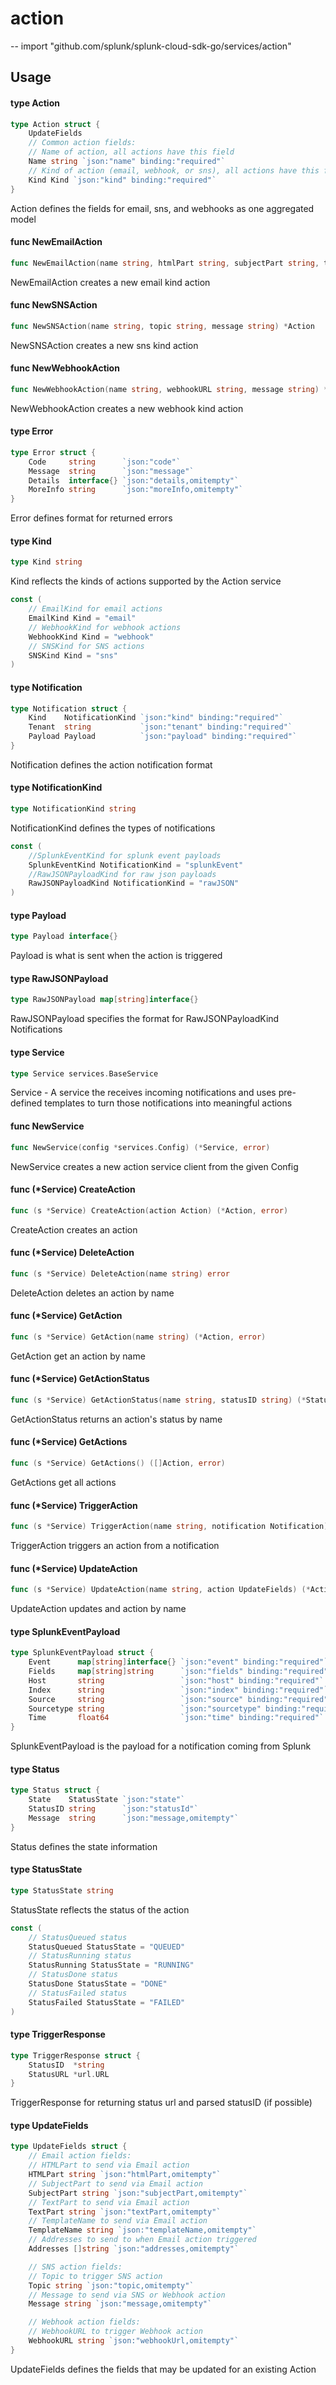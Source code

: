 # action
--
    import "github.com/splunk/splunk-cloud-sdk-go/services/action"


## Usage

#### type Action

```go
type Action struct {
	UpdateFields
	// Common action fields:
	// Name of action, all actions have this field
	Name string `json:"name" binding:"required"`
	// Kind of action (email, webhook, or sns), all actions have this field
	Kind Kind `json:"kind" binding:"required"`
}
```

Action defines the fields for email, sns, and webhooks as one aggregated model

#### func  NewEmailAction

```go
func NewEmailAction(name string, htmlPart string, subjectPart string, textPart string, templateName string, addresses []string) *Action
```
NewEmailAction creates a new email kind action

#### func  NewSNSAction

```go
func NewSNSAction(name string, topic string, message string) *Action
```
NewSNSAction creates a new sns kind action

#### func  NewWebhookAction

```go
func NewWebhookAction(name string, webhookURL string, message string) *Action
```
NewWebhookAction creates a new webhook kind action

#### type Error

```go
type Error struct {
	Code     string      `json:"code"`
	Message  string      `json:"message"`
	Details  interface{} `json:"details,omitempty"`
	MoreInfo string      `json:"moreInfo,omitempty"`
}
```

Error defines format for returned errors

#### type Kind

```go
type Kind string
```

Kind reflects the kinds of actions supported by the Action service

```go
const (
	// EmailKind for email actions
	EmailKind Kind = "email"
	// WebhookKind for webhook actions
	WebhookKind Kind = "webhook"
	// SNSKind for SNS actions
	SNSKind Kind = "sns"
)
```

#### type Notification

```go
type Notification struct {
	Kind    NotificationKind `json:"kind" binding:"required"`
	Tenant  string           `json:"tenant" binding:"required"`
	Payload Payload          `json:"payload" binding:"required"`
}
```

Notification defines the action notification format

#### type NotificationKind

```go
type NotificationKind string
```

NotificationKind defines the types of notifications

```go
const (
	//SplunkEventKind for splunk event payloads
	SplunkEventKind NotificationKind = "splunkEvent"
	//RawJSONPayloadKind for raw json payloads
	RawJSONPayloadKind NotificationKind = "rawJSON"
)
```

#### type Payload

```go
type Payload interface{}
```

Payload is what is sent when the action is triggered

#### type RawJSONPayload

```go
type RawJSONPayload map[string]interface{}
```

RawJSONPayload specifies the format for RawJSONPayloadKind Notifications

#### type Service

```go
type Service services.BaseService
```

Service - A service the receives incoming notifications and uses pre-defined
templates to turn those notifications into meaningful actions

#### func  NewService

```go
func NewService(config *services.Config) (*Service, error)
```
NewService creates a new action service client from the given Config

#### func (*Service) CreateAction

```go
func (s *Service) CreateAction(action Action) (*Action, error)
```
CreateAction creates an action

#### func (*Service) DeleteAction

```go
func (s *Service) DeleteAction(name string) error
```
DeleteAction deletes an action by name

#### func (*Service) GetAction

```go
func (s *Service) GetAction(name string) (*Action, error)
```
GetAction get an action by name

#### func (*Service) GetActionStatus

```go
func (s *Service) GetActionStatus(name string, statusID string) (*Status, error)
```
GetActionStatus returns an action's status by name

#### func (*Service) GetActions

```go
func (s *Service) GetActions() ([]Action, error)
```
GetActions get all actions

#### func (*Service) TriggerAction

```go
func (s *Service) TriggerAction(name string, notification Notification) (*TriggerResponse, error)
```
TriggerAction triggers an action from a notification

#### func (*Service) UpdateAction

```go
func (s *Service) UpdateAction(name string, action UpdateFields) (*Action, error)
```
UpdateAction updates and action by name

#### type SplunkEventPayload

```go
type SplunkEventPayload struct {
	Event      map[string]interface{} `json:"event" binding:"required"`
	Fields     map[string]string      `json:"fields" binding:"required"`
	Host       string                 `json:"host" binding:"required"`
	Index      string                 `json:"index" binding:"required"`
	Source     string                 `json:"source" binding:"required"`
	Sourcetype string                 `json:"sourcetype" binding:"required"`
	Time       float64                `json:"time" binding:"required"`
}
```

SplunkEventPayload is the payload for a notification coming from Splunk

#### type Status

```go
type Status struct {
	State    StatusState `json:"state"`
	StatusID string      `json:"statusId"`
	Message  string      `json:"message,omitempty"`
}
```

Status defines the state information

#### type StatusState

```go
type StatusState string
```

StatusState reflects the status of the action

```go
const (
	// StatusQueued status
	StatusQueued StatusState = "QUEUED"
	// StatusRunning status
	StatusRunning StatusState = "RUNNING"
	// StatusDone status
	StatusDone StatusState = "DONE"
	// StatusFailed status
	StatusFailed StatusState = "FAILED"
)
```

#### type TriggerResponse

```go
type TriggerResponse struct {
	StatusID  *string
	StatusURL *url.URL
}
```

TriggerResponse for returning status url and parsed statusID (if possible)

#### type UpdateFields

```go
type UpdateFields struct {
	// Email action fields:
	// HTMLPart to send via Email action
	HTMLPart string `json:"htmlPart,omitempty"`
	// SubjectPart to send via Email action
	SubjectPart string `json:"subjectPart,omitempty"`
	// TextPart to send via Email action
	TextPart string `json:"textPart,omitempty"`
	// TemplateName to send via Email action
	TemplateName string `json:"templateName,omitempty"`
	// Addresses to send to when Email action triggered
	Addresses []string `json:"addresses,omitempty"`

	// SNS action fields:
	// Topic to trigger SNS action
	Topic string `json:"topic,omitempty"`
	// Message to send via SNS or Webhook action
	Message string `json:"message,omitempty"`

	// Webhook action fields:
	// WebhookURL to trigger Webhook action
	WebhookURL string `json:"webhookUrl,omitempty"`
}
```

UpdateFields defines the fields that may be updated for an existing Action
